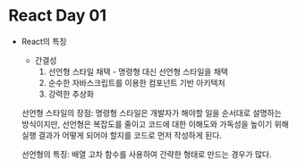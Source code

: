 # React Day 01
- React의 특징
  - 간결성
    1. 선언형 스타일 채택 - 명령형 대신 선언형 스타일을 채택
    2. 순수한 자바스크립트를 이용한 컴포넌트 기반 아키텍처
    3. 강력한 추상화

  선언형 스타일의 장점: 명령형 스타일은 개발자가 해야할 일을 순서대로 설명하는 방식이지만, 선언형은 복잡도를 줄이고 코드에 대한 이해도와 가독성을 높이기 위해 실행 결과가 어떻게 되어야 할지를 코드로 먼저 작성하게 된다.

  선언형의 특징: 배열 고차 함수를 사용하여 간략한 형태로 만드는 경우가 많다.